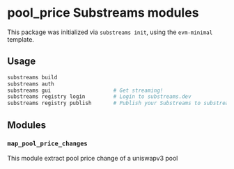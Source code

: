 # pool_price Substreams modules

This package was initialized via `substreams init`, using the `evm-minimal` template.

## Usage

```bash
substreams build
substreams auth
substreams gui       			  # Get streaming!
substreams registry login         # Login to substreams.dev
substreams registry publish       # Publish your Substreams to substreams.dev
```

## Modules

### `map_pool_price_changes`

This module extract pool price change of a uniswapv3 pool
